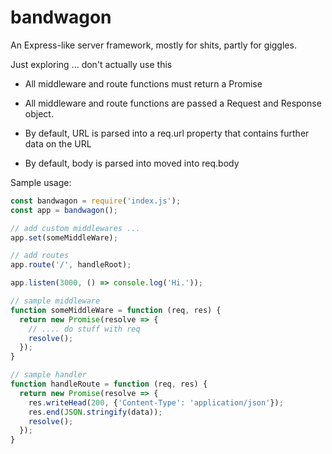 # bandwagon
An Express-like server framework, mostly for shits, partly for giggles.

Just exploring ... don't actually use this

- All middleware and route functions must return a Promise
- All middleware and route functions are passed a Request and Response object.

- By default, URL is parsed into a req.url property that contains further data on the URL
- By default, body is parsed into moved into req.body

Sample usage:

```js
const bandwagon = require('index.js');
const app = bandwagon();

// add custom middlewares ...
app.set(someMiddleWare);

// add routes
app.route('/', handleRoot);

app.listen(3000, () => console.log('Hi.'));

// sample middleware
function someMiddleWare = function (req, res) {
  return new Promise(resolve => {
    // .... do stuff with req
    resolve();
  });
}

// sample handler
function handleRoute = function (req, res) {
  return new Promise(resolve => {
    res.writeHead(200, {'Content-Type': 'application/json'});
    res.end(JSON.stringify(data));
    resolve();
  });
}
```
